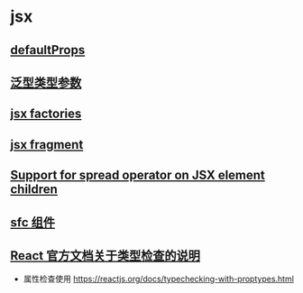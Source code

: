 # jsx

<!-- TODO: 补充讲解 -->
## [defaultProps](https://www.typescriptlang.org/v2/docs/handbook/release-notes/overview.html#support-for-defaultprops-in-jsx)

<!-- TODO: 补充讲解 jsx 泛型类型参数-->
## [泛型类型参数](https://www.typescriptlang.org/v2/docs/handbook/release-notes/overview.html#generic-type-arguments-in-jsx-elements)

## [jsx factories](https://www.typescriptlang.org/v2/docs/handbook/release-notes/overview.html#per-file-jsx-factories)

## [jsx fragment](https://www.typescriptlang.org/v2/docs/handbook/release-notes/overview.html#support-for-jsx-fragment-syntax)

## [Support for spread operator on JSX element children](https://www.typescriptlang.org/v2/docs/handbook/release-notes/overview.html#support-for-spread-operator-on-jsx-element-children)

## [sfc 组件](https://www.typescriptlang.org/v2/docs/handbook/release-notes/overview.html#stateless-function-components-in-react)

## [React 官方文档关于类型检查的说明](https://reactjs.org/docs/static-type-checking.html)

* 属性检查使用 https://reactjs.org/docs/typechecking-with-proptypes.html
